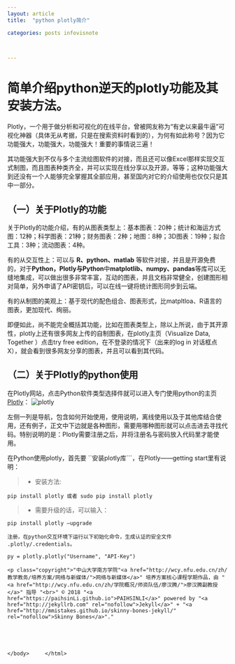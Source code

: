```yaml
---
layout: article
title:  "python plotly简介"

categories: posts infovisnote


 
---
```



# 简单介绍python逆天的plotly功能及其安装方法。

Plotly，一个用于做分析和可视化的在线平台，曾被网友称为“有史以来最牛逼”可视化神器（具体无从考据，只是在搜索资料时看到的），为何有如此称号？因为它功能强大，功能强大，功能强大！重要的事情说三遍！

其功能强大到不仅与多个主流绘图软件的对接，而且还可以像Excel那样实现交互式制图，而且图表种类齐全，并可以实现在线分享以及开源，等等；这种功能强大到还没有一个人能够完全掌握其全部应用，甚至国内对它的介绍使用也仅仅只是其中一部分。

## （一）关于**Plotly**的功能
关于Plotly的功能介绍，有的从图表类型上：基本图表：20种；统计和海运方式图：12种；科学图表：21种；财务图表：2种；地图：8种；3D图表：19种；拟合工具：3种；流动图表：4种。

有的从交互性上：可以与 **R、python、matlab** 等软件对接，并且是开源免费的，对于**Python，Plotly与Python**中**matplotlib、numpy、pandas**等库可以无缝地集成，可以做出很多非常丰富，互动的图表，并且文档非常健全，创建图形相对简单，另外申请了API密钥后，可以在线一键将统计图形同步到云端。

有的从制图的美观上：基于现代的配色组合、图表形式，比matpltloa、R语言的图表，更加现代、绚丽。

即便如此，尚不能完全概括其功能，比如在图表类型上，除以上所说，由于其开源性，plotly上还有很多网友上传的自制图表，在plotly主页（Visualize Data, Together ）点击try free edition，在不登录的情况下（出来的log in 对话框点X），就会看到很多网友分享的图表，并且可以看到其代码。

## （二）关于Plotly的python使用

在Plotly网站，点击Python软件类型选择件就可以进入专门使用python的主页 [Plotly](https://plot.ly/python/)：
![plotly](https://pic4.zhimg.com/50/v2-c71ee6f3a47e6db43f99164acfbc6783_hd.jpg)

左侧一列是导航，包含如何开始使用，使用说明，离线使用以及于其他库结合使用，还有例子，正文中下边就是各种图形，需要用哪种图形就可以点击进去寻找代码。特别说明的是：Plotly需要注册之后，并将注册名与密码放入代码里才能使用。

在Python使用plotly，首先要 ``安装plotly库```，在Plotly——getting start里有说明：

> - 安装方法:
    
	pip install plotly 或者 sudo pip install plotly

> - 需要升级的话，可以输入：
    
	pip install plotly –upgrade
	
	注册，在python交互环境下运行以下初始化命令，生成认证的安全文件 .plotly/.credentials。
	
	py = plotly.plotly("Username", "API-Key")
	
	<p class="copyright">"中山大学南方学院"<a href="http://wcy.nfu.edu.cn/zh/教学教务/培养方案/网络与新媒体/">网络与新媒体</a>" 培养方案核心课程学期作品，由 "<a href="http://wcy.nfu.edu.cn/zh/学院概况/师资队伍/廖汉腾/">廖汉腾副教授</a>" 指导 "<br>" © 2018 "<a href="https://paihsinLi.github.io">PAIHSINLI</a>" powered by "<a href="http://jekyllrb.com" rel="nofollow">Jekyll</a>" + "<a href="http://mmistakes.github.io/skinny-bones-jekyll/" rel="nofollow">Skinny Bones</a>"."
	
	
	
	
	
	</body>  	</html>
